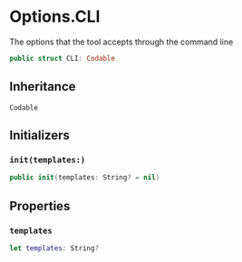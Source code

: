 # Options.CLI

The options that the tool accepts through the command line

``` swift
public struct CLI: Codable
```

## Inheritance

`Codable`

## Initializers

### `init(templates:)`

``` swift
public init(templates: String? = nil)
```

## Properties

### `templates`

``` swift
let templates: String?
```
